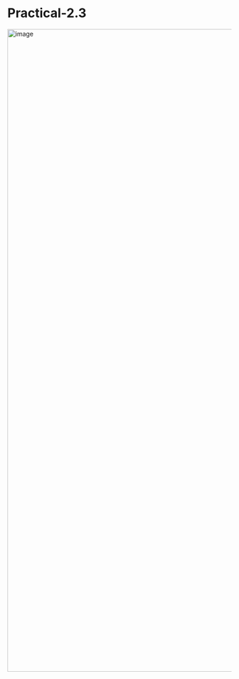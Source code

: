 # Practical-2.3
<img width="2560" height="1440" alt="image" src="https://github.com/user-attachments/assets/663007d6-3ac5-4a4f-a946-f30a96bff5b5" />
